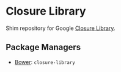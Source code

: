 Closure Library
===============

Shim repository for Google [Closure Library](https://github.com/google/closure-library).

Package Managers
----------------

* [Bower](http://bower.io/): `closure-library`
